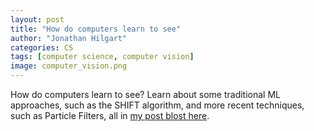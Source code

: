 ```yaml
---
layout: post
title: "How do computers learn to see"
author: "Jonathan Hilgart"
categories: CS
tags: [computer science, computer vision]
image: computer_vision.png
---
```


How do computers learn to see? Learn about some traditional ML approaches, such as the SHIFT algorithm, and more recent techniques, such as Particle Filters, all in [my post blost here](https://www.linkedin.com/pulse/how-computers-learn-see-jonathan-hilgart%3FtrackingId=bxeRJgJ4kqUSVNE%252BHnw8bQ%253D%253D/?trackingId=bxeRJgJ4kqUSVNE%2BHnw8bQ%3D%3D).
